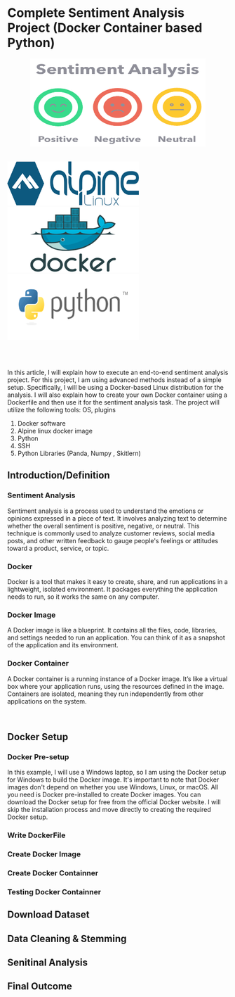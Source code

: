 # Complete Sentiment Analysis Project (Docker Container based Python)
<p align="center">
<picture>
  <img alt="sentiment" src="https://github.com/kavindatk/sentiment_analysis_docker_based/blob/main/images/sentiment.png" width="400" height="200">
</picture>
</p>
<br />

<picture>
  <img alt="alpine linux" src="https://github.com/kavindatk/sentiment_analysis_docker_based/blob/main/images/alpine.png" width="300" height="100">
</picture>

<picture>
  <img alt="docker" src="https://github.com/kavindatk/sentiment_analysis_docker_based/blob/main/images/docker.png" width="300" height="150">
</picture>

<picture>
  <img alt="pythonlogo" src="https://github.com/kavindatk/sentiment_analysis_docker_based/blob/main/images/python.png" width="300" height="150">
</picture>

<br/><br/>

In this article, I will explain how to execute an end-to-end sentiment analysis project. For this project, I am using advanced methods instead of a simple setup. Specifically, I will be using a Docker-based Linux distribution for the analysis. I will also explain how to create your own Docker container using a Dockerfile and then use it for the sentiment analysis task. The project will utilize the following tools: OS, plugins
  1. Docker software
  2. Alpine linux docker image
  3. Python
  4. SSH
  5. Python Libraries (Panda, Numpy , Skitlern)

## Introduction/Definition 

### Sentiment Analysis 

Sentiment analysis is a process used to understand the emotions or opinions expressed in a piece of text. It involves analyzing text to determine whether the overall sentiment is positive, negative, or neutral. This technique is commonly used to analyze customer reviews, social media posts, and other written feedback to gauge people's feelings or attitudes toward a product, service, or topic.

### Docker

Docker is a tool that makes it easy to create, share, and run applications in a lightweight, isolated environment. It packages everything the application needs to run, so it works the same on any computer.

### Docker Image

A Docker image is like a blueprint. It contains all the files, code, libraries, and settings needed to run an application. You can think of it as a snapshot of the application and its environment.

### Docker Container

A Docker container is a running instance of a Docker image. It’s like a virtual box where your application runs, using the resources defined in the image. Containers are isolated, meaning they run independently from other applications on the system.

<br/>

## Docker Setup

### Docker Pre-setup

In this example, I will use a Windows laptop, so I am using the Docker setup for Windows to build the Docker image. It's important to note that Docker images don't depend on whether you use Windows, Linux, or macOS. All you need is Docker pre-installed to create Docker images. You can download the Docker setup for free from the official Docker website. I will skip the installation process and move directly to creating the required Docker setup.


### Write DockerFile

### Create Docker Image

### Create Docker Containner

### Testing Docker Containner 


## Download Dataset



## Data Cleaning & Stemming



## Senitinal Analysis



## Final Outcome 


